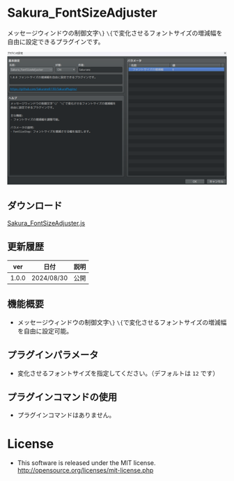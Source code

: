 # Sakura_FontSizeAdjuster
メッセージウィンドウの制御文字`\}` `\{`で変化させるフォントサイズの増減幅を自由に設定できるプラグインです。

![alt text](image.png)

## ダウンロード
[Sakura_FontSizeAdjuster.js](https://raw.githubusercontent.com/Sakurano6130/SakuraPlugins/main/Sakura_FontSizeAdjuster/Sakura_FontSizeAdjuster.js)

## 更新履歴
| ver   | 日付       | 説明 |
| ----- | ---------- | ---- |
| 1.0.0 | 2024/08/30 | 公開 |


## 機能概要
- メッセージウィンドウの制御文字`\}` `\{`で変化させるフォントサイズの増減幅を自由に設定可能。

## プラグインパラメータ
- 変化させるフォントサイズを指定してください。（デフォルトは `12` です）

## プラグインコマンドの使用
- プラグインコマンドはありません。

# License
- This software is released under the MIT license. http://opensource.org/licenses/mit-license.php
